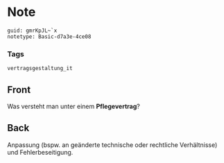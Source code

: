 # Note
```
guid: gmrKpJL~`x
notetype: Basic-d7a3e-4ce08
```

### Tags
```
vertragsgestaltung_it
```

## Front
Was versteht man unter einem <b>Pflegevertrag</b>?

## Back
Anpassung (bspw. an geänderte technische oder rechtliche Verhältnisse) und Fehlerbeseitigung.
